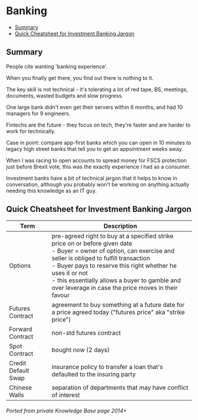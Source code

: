# Banking

<!-- INDEX_START -->
- [Summary](#summary)
- [Quick Cheatsheet for Investment Banking Jargon](#quick-cheatsheet-for-investment-banking-jargon)
<!-- INDEX_END -->

## Summary

People cite wanting 'banking experience'.

When you finally get there, you find out there is nothing to it.

The key skill is not technical - it's tolerating a lot of red tape, BS, meetings, documents, wasted budgets and slow progress.

One large bank didn't even get their servers within 6 months, and had 10 managers for 9 engineers.

Fintechs are the future - they focus on tech, they're faster and are harder to work for technically.

Case in point: compare app-first banks which you can open in 10 minutes to legacy high street banks that tell you to
get an appointment weeks away.

When I was racing to open accounts to spread money for FSCS protection just before Brexit vote, this was the exactly
experience I had as a consumer.

Investment banks have a bit of technical jargon that it helps to know in conversation, although you probably won't be
working on anything actually needing this knowledge as an IT guy.

## Quick Cheatsheet for Investment Banking Jargon

| Term                | Description                                                                                                                                                                                                                                                                                                                                     |
|---------------------|-------------------------------------------------------------------------------------------------------------------------------------------------------------------------------------------------------------------------------------------------------------------------------------------------------------------------------------------------|
| Options             | pre-agreed right to buy at a specified strike price on or before given date<br/>- Buyer = owner of option, can exercise and seller is obliged to fulfill transaction<br/>- Buyer pays to reserve this right whether he uses it or not<br/>- this essentially allows a buyer to gamble and over leverage in case the price moves in their favour |
| Futures Contract    | agreement to buy something at a future date for a price agreed today ("futures price" aka "strike price")                                                                                                                                                                                                                                       |
| Forward Contract    | non-std futures contract                                                                                                                                                                                                                                                                                                                        |
| Spot Contract       | bought now (2 days)                                                                                                                                                                                                                                                                                                                             |
| Credit Default Swap | insurance policy to transfer a loan that's defaulted to the insuring party                                                                                                                                                                                                                                                                      |
| Chinese Walls       | separation of departments that may have conflict of interest                                                                                                                                                                                                                                                                                    |

###### Ported from private Knowledge Base page 2014+
